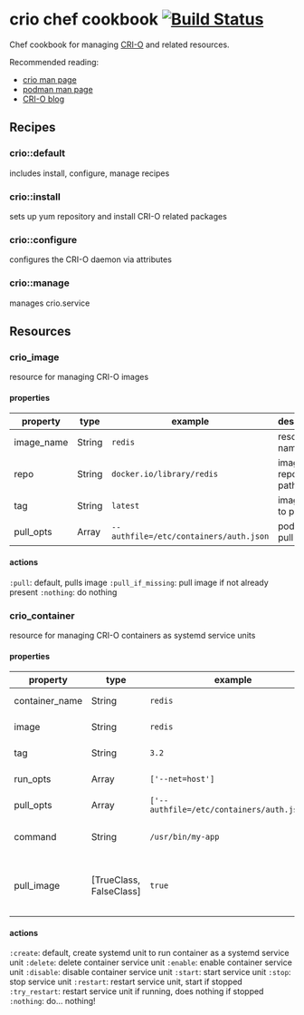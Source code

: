 # crio chef cookbook [![Build Status](https://travis-ci.org/nathwill/chef-crio.svg?branch=master)](https://travis-ci.org/nathwill/chef-crio)

Chef cookbook for managing [CRI-O](http://cri-o.io) and related resources.

Recommended reading:
  - [crio man page](https://www.mankier.com/8/crio)
  - [podman man page](https://www.mankier.com/1/podman)
  - [CRI-O blog](https://medium.com/cri-o)

## Recipes

### crio::default

includes install, configure, manage recipes

### crio::install

sets up yum repository and install CRI-O related packages

### crio::configure

configures the CRI-O daemon via attributes

### crio::manage

manages crio.service

## Resources

### crio\_image

resource for managing CRI-O images

#### properties

|property|type|example|description|
|--------|----|-------|-----------|
|image_name|String|`redis`|resource name|
|repo|String|`docker.io/library/redis`|image repository path|
|tag|String|`latest`|image tag to pull|
|pull_opts|Array|`--authfile=/etc/containers/auth.json`|podman pull options|

#### actions

`:pull`: default, pulls image
`:pull_if_missing`: pull image if not already present
`:nothing`: do nothing

### crio\_container

resource for managing CRI-O containers as systemd service units

#### properties

|property|type|example|description|
|--------|----|-------|-----------|
|container_name|String|`redis`|resource name|
|image|String|`redis`|local image to run|
|tag|String|`3.2`|image tag to run|
|run_opts|Array|`['--net=host']`|podman run options|
|pull_opts|Array|`['--authfile=/etc/containers/auth.json']`|podman pull options|
|command|String|`/usr/bin/my-app`|command to run in container|
|pull_image|[TrueClass, FalseClass]|`true`|whether to pull image before container start|

#### actions

`:create`: default, create systemd unit to run container as a systemd service unit
`:delete`: delete container service unit
`:enable`: enable container service unit
`:disable`: disable container service unit
`:start`: start service unit
`:stop`: stop service unit
`:restart`: restart service unit, start if stopped
`:try_restart`: restart service unit if running, does nothing if stopped
`:nothing`: do... nothing!
